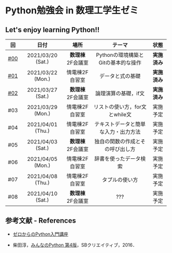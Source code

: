 # Python勉強会 in 数理工学生ゼミ

## Let's enjoy learning Python!!

|回|日付|場所|テーマ|状態|
| :---: | :---: | :---: | :---: | :---: |
|[#00](https://github.com/fumiyanll23/PythonLearning/tree/main/00)|2021/03/20 (Sat.)|**数理棟** 2F会議室|Pythonの環境構築とGitの基本的な操作|**実施済み**|
|[#01](https://github.com/fumiyanll23/PythonLearning/tree/main/01)|2021/03/22 (Mon.)|情電棟2F自習室|データと式の基礎|**実施済み**|
|[#02](https://github.com/fumiyanll23/PythonLearning/tree/main/02)|2021/03/27 (Sat.)|**数理棟** 2F会議室|論理演算の基礎，if文|**実施済み**|
|#03|2021/03/29 (Mon.)|情電棟2F自習室|リストの使い方，for文とwhile文|実施予定|
|#04|2021/04/01 (Thu.)|情電棟2F自習室|テキストデータと簡単な入力・出力方法|実施予定|
|#05|2021/04/03 (Sat.)|**数理棟** 2F会議室|独自の関数の作成とその呼び出し方|実施予定|
|#06|2021/04/05 (Mon.)|情電棟2F自習室|辞書を使ったデータ検索|実施予定|
|#07|2021/04/08 (Thu.)|情電棟2F自習室|タプルの使い方|実施予定|
|#08|2021/04/10 (Sat.)|**数理棟** 2F会議室|???|実施予定|

## 参考文献 - References

- [ゼロからのPython入門講座](https://www.python.jp/train/index.html)

- 柴田淳，[みんなのPython 第4版](https://www.amazon.co.jp/%E3%81%BF%E3%82%93%E3%81%AA%E3%81%AEPython-%E7%AC%AC4%E7%89%88-%E6%9F%B4%E7%94%B0-%E6%B7%B3/dp/479738946X)，SBクリエイティブ，2016．
